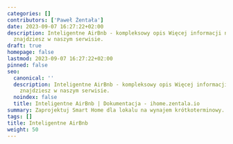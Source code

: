 ```yaml
---
categories: []
contributors: ['Paweł Żentała']
date: 2023-09-07 16:27:22+02:00
description: Inteligentne AirBnb - kompleksowy opis Więcej informacji na smart home
  znajdziesz w naszym serwisie.
draft: true
homepage: false
lastmod: 2023-09-07 16:27:22+02:00
pinned: false
seo:
  canonical: ''
  description: Inteligentne AirBnb - kompleksowy opis Więcej informacji na smart home
    znajdziesz w naszym serwisie.
  noindex: false
  title: Inteligentne AirBnb | Dokumentacja - ihome.zentala.io
summary: Zaprojektuj Smart Home dla lokalu na wynajem krótkoterminowy.
tags: []
title: Inteligentne AirBnb
weight: 50
---
```


